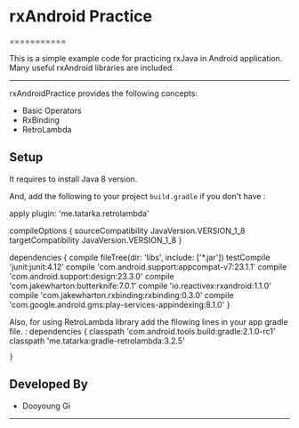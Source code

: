 # rxAndroid Practice

===========

This is a simple example code for practicing rxJava in Android application. Many useful rxAndroid libraries are included.


-----
rxAndroidPractice provides the following concepts:
* Basic Operators
* RxBinding 
* RetroLambda

Setup
-----
It requires to install Java 8 version.

And, add the following to your project `build.gradle` if you don't have :

apply plugin: 'me.tatarka.retrolambda'

compileOptions {
        sourceCompatibility JavaVersion.VERSION_1_8
        targetCompatibility JavaVersion.VERSION_1_8
    }

dependencies {
    compile fileTree(dir: 'libs', include: ['*.jar'])
    testCompile 'junit:junit:4.12'
    compile 'com.android.support:appcompat-v7:23.1.1'
    compile 'com.android.support:design:23.3.0'
    compile 'com.jakewharton:butterknife:7.0.1'
    compile 'io.reactivex:rxandroid:1.1.0'
    compile 'com.jakewharton.rxbinding:rxbinding:0.3.0'
    compile 'com.google.android.gms:play-services-appindexing:8.1.0'
}

Also, for using RetroLambda library add the fllowing lines in your app gradle file. :
    dependencies {
        classpath 'com.android.tools.build:gradle:2.1.0-rc1'
        classpath 'me.tatarka:gradle-retrolambda:3.2.5'

    }



Developed By
-----
* Dooyoung Gi

***
